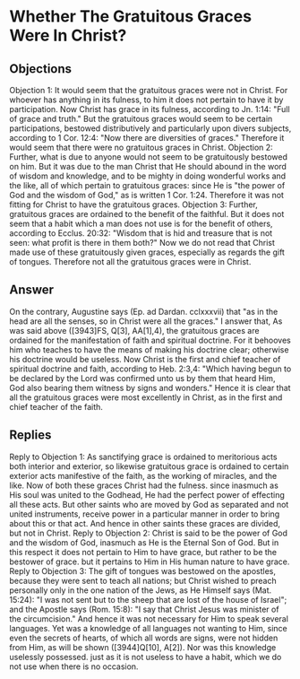 # Whether The Gratuitous Graces Were In Christ?
## Objections
Objection 1: It would seem that the gratuitous graces were not in Christ. For whoever has anything in its fulness, to him it does not pertain to have it by participation. Now Christ has grace in its fulness, according to Jn. 1:14: "Full of grace and truth." But the gratuitous graces would seem to be certain participations, bestowed distributively and particularly upon divers subjects, according to 1 Cor. 12:4: "Now there are diversities of graces." Therefore it would seem that there were no gratuitous graces in Christ.
Objection 2: Further, what is due to anyone would not seem to be gratuitously bestowed on him. But it was due to the man Christ that He should abound in the word of wisdom and knowledge, and to be mighty in doing wonderful works and the like, all of which pertain to gratuitous graces: since He is "the power of God and the wisdom of God," as is written 1 Cor. 1:24. Therefore it was not fitting for Christ to have the gratuitous graces.
Objection 3: Further, gratuitous graces are ordained to the benefit of the faithful. But it does not seem that a habit which a man does not use is for the benefit of others, according to Ecclus. 20:32: "Wisdom that is hid and treasure that is not seen: what profit is there in them both?" Now we do not read that Christ made use of these gratuitously given graces, especially as regards the gift of tongues. Therefore not all the gratuitous graces were in Christ.
## Answer
On the contrary, Augustine says (Ep. ad Dardan. cclxxxvii) that "as in the head are all the senses, so in Christ were all the graces."
I answer that, As was said above ([3943]FS, Q[3], AA[1],4), the gratuitous graces are ordained for the manifestation of faith and spiritual doctrine. For it behooves him who teaches to have the means of making his doctrine clear; otherwise his doctrine would be useless. Now Christ is the first and chief teacher of spiritual doctrine and faith, according to Heb. 2:3,4: "Which having begun to be declared by the Lord was confirmed unto us by them that heard Him, God also bearing them witness by signs and wonders." Hence it is clear that all the gratuitous graces were most excellently in Christ, as in the first and chief teacher of the faith.
## Replies
Reply to Objection 1: As sanctifying grace is ordained to meritorious acts both interior and exterior, so likewise gratuitous grace is ordained to certain exterior acts manifestive of the faith, as the working of miracles, and the like. Now of both these graces Christ had the fulness. since inasmuch as His soul was united to the Godhead, He had the perfect power of effecting all these acts. But other saints who are moved by God as separated and not united instruments, receive power in a particular manner in order to bring about this or that act. And hence in other saints these graces are divided, but not in Christ.
Reply to Objection 2: Christ is said to be the power of God and the wisdom of God, inasmuch as He is the Eternal Son of God. But in this respect it does not pertain to Him to have grace, but rather to be the bestower of grace. but it pertains to Him in His human nature to have grace.
Reply to Objection 3: The gift of tongues was bestowed on the apostles, because they were sent to teach all nations; but Christ wished to preach personally only in the one nation of the Jews, as He Himself says (Mat. 15:24): "I was not sent but to the sheep that are lost of the house of Israel"; and the Apostle says (Rom. 15:8): "I say that Christ Jesus was minister of the circumcision." And hence it was not necessary for Him to speak several languages. Yet was a knowledge of all languages not wanting to Him, since even the secrets of hearts, of which all words are signs, were not hidden from Him, as will be shown ([3944]Q[10], A[2]). Nor was this knowledge uselessly possessed. just as it is not useless to have a habit, which we do not use when there is no occasion.